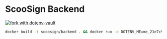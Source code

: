 # ScooSign Backend

[![fork with dotenv-vault](https://badge.dotenv.org/fork.svg?r=1)](https://vault.dotenv.org/project/vlt_d5552db009c95fd3f2e3c5b257986c6d88d7c416d65e359425cbe2a2b564e1cb/example)

```sh
docker build -t scoosign/backend . && docker run -e DOTENV_ME=me_21e7c958b7c7ee96346d89001e7c0fbee548a08c2799524869ffda2cb33d7cac --rm -it -p 5000:5000 --init scoosign/backend
```
